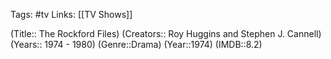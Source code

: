 Tags: #tv
Links: [[TV Shows]]

(Title:: The Rockford Files)
(Creators::  Roy Huggins and Stephen J. Cannell)
(Years:: 1974 - 1980)
(Genre::Drama)
(Year::1974)
(IMDB::8.2)









